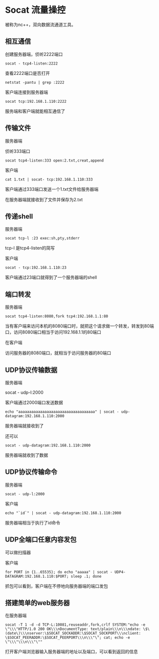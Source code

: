 # Socat 流量操控

被称为nc++，双向数据流通道工具。

## 相互通信

创建服务器端，侦听2222端口
```shell
socat - tcp4-listen:2222
```
查看2222端口是否打开
```shell
netstat -pantu | grep :2222
```
客户端连接到服务器端
```shell
socat tcp:192.168.1.110:2222
```
服务端和客户端就能相互通信了

 

## 传输文件

服务器端

侦听333端口
```shell
socat tcp4-listen:333 open:2.txt,creat,append
```
客户端
```shell
cat 1.txt | socat- tcp:192.168.1.110:333
```
客户端通过333端口发送一个1.txt文件给服务器端

在服务器端就接收到了文件并保存为2.txt

 

## 传递shell

服务器端
```shell
socat tcp-l :23 exec:sh,pty,stderr 
```
tcp-l 是tcp4-listen的简写

客户端

```shell
socat - tcp:192.168.1.110:23
```
客户端通过23端口就得到了一个服务器端的shell

 

## 端口转发

服务器端

```shell
socat tcp4-listen:8080,fork tcp4:192.168.1.1:80
```
当有客户端来访问本机的8080端口时，就把这个请求做一个转发，转发到80端口，访问8080端口相当于访问192.168.1.1的80端口

在客户端

访问服务器的8080端口，就相当于访问服务器的80端口 

## UDP协议传输数据

服务器端

socat - udp-l:2000

客户端通过2000端口发送数据

```shell
echo "aaaaaaaaaaaaaaaaaaaaaaaaaaaaaaaaaaa" | socat - udp-datagram:192.168.1.110:2000
```
服务器端就接收到了

还可以
```shell
socat - udp-datagram:192.168.1.110:2000
```
服务器端就收到了数据

 

## UDP协议传输命令

服务器端

```shell
socat - udp-l:2000
```
客户端

```shell
echo "`id`" | socat - udp-datagram:192.168.1.110:2000
```
服务器端相当于执行了id命令

 

## UDP全端口任意内容发包

可以做扫描器

客户端

```shell
for PORT in {1..65535}; do echo "aaaaa" | socat - UDP4-DATAGRAM:192.168.1.110:$PORT; sleep .1; done
```
抓包可以看到，客户端在不停地向服务器端的端口发包

## 搭建简单的web服务器

在服务器端
```shell
socat -T 1 -d -d TCP-L:10081,reuseaddr,fork,crlf SYSTEM:"echo -e \"\\\"HTTP/1.0 200 OK\\\nDocumentType: text/plain\\\n\\\ndate: \$\(date\)\\\nserver:\$SOCAT_SOCKADDR:\$SOCAT_SOCKPORT\\\nclient: \$SOCAT_PEERADDR:\$SOCAT_PEERPORT\\\n\\\"\"; cat; echo -e \"\\\"\\\n\\\"\""
```
打开客户端浏览器输入服务器端的地址以及端口，可以看到返回的信息